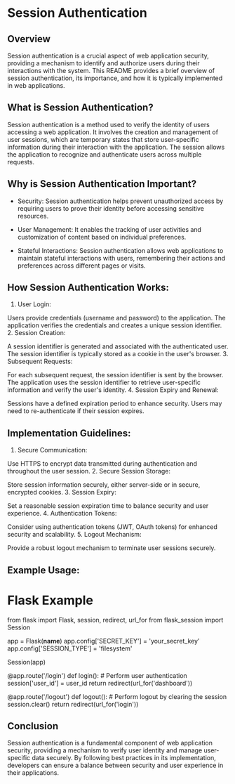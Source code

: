# Session Authentication

## Overview
Session authentication is a crucial aspect of web application security, providing a mechanism to identify and authorize users during their interactions with the system. This README provides a brief overview of session authentication, its importance, and how it is typically implemented in web applications.

## What is Session Authentication?
Session authentication is a method used to verify the identity of users accessing a web application. It involves the creation and management of user sessions, which are temporary states that store user-specific information during their interaction with the application. The session allows the application to recognize and authenticate users across multiple requests.

## Why is Session Authentication Important?
* Security: Session authentication helps prevent unauthorized access by requiring users to prove their identity before accessing sensitive resources.

* User Management: It enables the tracking of user activities and customization of content based on individual preferences.

* Stateful Interactions: Session authentication allows web applications to maintain stateful interactions with users, remembering their actions and preferences across different pages or visits.

## How Session Authentication Works:
1. User Login:

Users provide credentials (username and password) to the application.
The application verifies the credentials and creates a unique session identifier.
2. Session Creation:

A session identifier is generated and associated with the authenticated user.
The session identifier is typically stored as a cookie in the user's browser.
3. Subsequent Requests:

For each subsequent request, the session identifier is sent by the browser.
The application uses the session identifier to retrieve user-specific information and verify the user's identity.
4. Session Expiry and Renewal:

Sessions have a defined expiration period to enhance security.
Users may need to re-authenticate if their session expires.
## Implementation Guidelines:
1. Secure Communication:

Use HTTPS to encrypt data transmitted during authentication and throughout the user session.
2. Secure Session Storage:

Store session information securely, either server-side or in secure, encrypted cookies.
3. Session Expiry:

Set a reasonable session expiration time to balance security and user experience.
4. Authentication Tokens:

Consider using authentication tokens (JWT, OAuth tokens) for enhanced security and scalability.
5. Logout Mechanism:

Provide a robust logout mechanism to terminate user sessions securely.
## Example Usage:
# Flask Example
from flask import Flask, session, redirect, url_for
from flask_session import Session

app = Flask(__name__)
app.config['SECRET_KEY'] = 'your_secret_key'
app.config['SESSION_TYPE'] = 'filesystem'

Session(app)

@app.route('/login')
def login():
    # Perform user authentication
    session['user_id'] = user_id
    return redirect(url_for('dashboard'))

@app.route('/logout')
def logout():
    # Perform logout by clearing the session
    session.clear()
    return redirect(url_for('login'))
## Conclusion
Session authentication is a fundamental component of web application security, providing a mechanism to verify user identity and manage user-specific data securely. By following best practices in its implementation, developers can ensure a balance between security and user experience in their applications.
